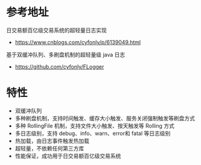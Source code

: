 # 参考地址
日交易额百亿级交易系统的超轻量日志实现
- https://www.cnblogs.com/cyfonly/p/6139049.html

基于双缓冲队列、多刷盘机制的超轻量级 java 日志
- https://github.com/cyfonly/FLogger

# 特性
- 双缓冲队列
- 多种刷盘机制，支持时间触发、缓存大小触发、服务关闭强制触发等刷盘方式
- 多种 RollingFile 机制，支持文件大小触发、按天触发等 Rolling 方式
- 多日志级别，支持 debug、info、warn、error和 fatal 等日志级别
- 热加载，由日志事件触发热加载
- 超轻量，不依赖任何第三方库
- 性能保证，成功用于日交易额百亿级交易系统


